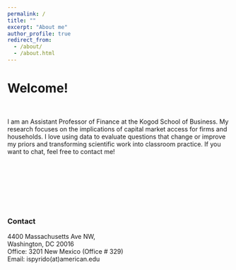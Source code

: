```yaml
---
permalink: /
title: ""
excerpt: "About me"
author_profile: true
redirect_from: 
  - /about/
  - /about.html
---
```


# Welcome!

<br />

I am an Assistant Professor of Finance at the Kogod School of Business. My research focuses on the implications of capital market access for firms and households. I love using data to evaluate questions that change or improve my priors and transforming scientific work into classroom practice. If you want to chat, feel free to contact me!   

<br />
<br />
<br />
<br />
<br />
<br />

### Contact
  4400 Massachusetts Ave NW, <br />
  Washington, DC 20016 <br />
  Office: 3201 New Mexico (Office \# 329) <br />
  Email: ispyrido(at)american.edu 

<!-- <span style="font-family:sans-serif; font-size:em;"> 
</span> -->